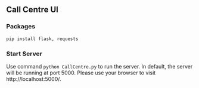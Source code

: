 ## Call Centre UI

### Packages

```
pip install flask, requests
```

### Start Server

Use command `python CallCentre.py` to run the server.
In default, the server will be running at port 5000.
Please use your browser to visit http://localhost:5000/.

